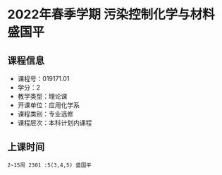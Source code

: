# 2022年春季学期 污染控制化学与材料 盛国平






## 课程信息

- 课程号：019171.01
- 学分：2
- 教学类型：理论课
- 开课单位：应用化学系
- 课程类别：专业选修
- 课程层次：本科计划内课程

## 上课时间

```
2~15周 2301 :5(3,4,5) 盛国平
```

